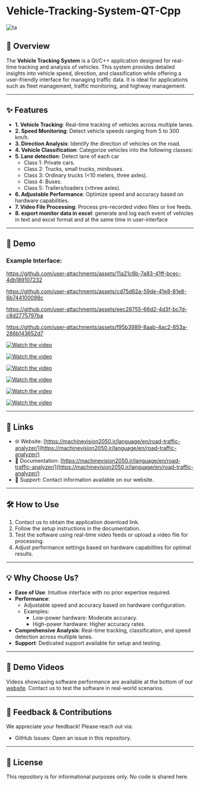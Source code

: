# Vehicle-Tracking-System-QT-Cpp

![ta](https://github.com/user-attachments/assets/a43dcfee-9b4b-4d24-9535-474c6e798d53)


## 🚀 Overview

The **Vehicle Tracking System** is a Qt/C++ application designed for real-time tracking and analysis of vehicles. This system provides detailed insights into vehicle speed, direction, and classification while offering a user-friendly interface for managing traffic data. It is ideal for applications such as fleet management, traffic monitoring, and highway management.

---

## ✨ Features

- **1. Vehicle Tracking**: Real-time tracking of vehicles across multiple lanes.
- **2. Speed Monitoring**: Detect vehicle speeds ranging from 5 to 300 km/h.
- **3. Direction Analysis**: Identify the direction of vehicles on the road.
- **4. Vehicle Classification**: Categorize vehicles into the following classes:
- **5. Lane detection**: Detect lane of each car 
  - Class 1: Private cars.
  - Class 2: Trucks, small trucks, minibuses.
  - Class 3: Ordinary trucks (<10 meters, three axles).
  - Class 4: Buses.
  - Class 5: Trailers/loaders (>three axles).
- **6. Adjustable Performance**: Optimize speed and accuracy based on hardware capabilities.
- **7. Video File Processing**: Process pre-recorded video files or live feeds.
- **8. export monitor data in excel**: generate and log each event of vehicles in text and excel format and at the same time in user-interface 

---

## 📸 Demo

### Example Interface:
  

https://github.com/user-attachments/assets/11a21c6b-7a83-41ff-bcec-4db189107232

https://github.com/user-attachments/assets/cd75d62a-59de-41e8-81e8-6b744100098c

https://github.com/user-attachments/assets/eec28755-66d2-4d3f-bc7d-c8d2775797ba

https://github.com/user-attachments/assets/f95b3989-8aab-4ac2-853a-286b143652d7

[![Watch the video](https://img.youtube.com/vi/my3LDq7YIwI/0.jpg)](https://youtu.be/my3LDq7YIwI)

[![Watch the video](https://img.youtube.com/vi/mx2a9KpPf7c/0.jpg)](https://youtu.be/mx2a9KpPf7c)

[![Watch the video](https://img.youtube.com/vi/BS3d6uVeY_g/0.jpg)](https://youtu.be/BS3d6uVeY_g)

[![Watch the video](https://img.youtube.com/vi/y1l9_EhEwtg/0.jpg)](https://youtu.be/y1l9_EhEwtg)

[![Watch the video](https://img.youtube.com/vi/BLI7BlwLdGw/0.jpg)](https://youtu.be/BLI7BlwLdGw)

[![Watch the video](https://img.youtube.com/vi/itvJUXSjTO0/0.jpg)](https://youtu.be/itvJUXSjTO0)

---

## 🔗 Links

- 🌐 Website: [https://machinevision2050.ir/language/en/road-traffic-analyzer/](https://machinevision2050.ir/language/en/road-traffic-analyzer/)
- 📖 Documentation: [https://machinevision2050.ir/language/en/road-traffic-analyzer/](https://machinevision2050.ir/language/en/road-traffic-analyzer/)
- 💬 Support: Contact information available on our website.

---

## 🛠️ How to Use

1. Contact us to obtain the application download link.
2. Follow the setup instructions in the documentation.
3. Test the software using real-time video feeds or upload a video file for processing.
4. Adjust performance settings based on hardware capabilities for optimal results.

---

## 💡 Why Choose Us?

- **Ease of Use**: Intuitive interface with no prior expertise required.
- **Performance**:
  - Adjustable speed and accuracy based on hardware configuration.
  - Examples:
    - Low-power hardware: Moderate accuracy.
    - High-power hardware: Higher accuracy rates.
- **Comprehensive Analysis**: Real-time tracking, classification, and speed detection across multiple lanes.
- **Support**: Dedicated support available for setup and testing.

---

## 🎥 Demo Videos

Videos showcasing software performance are available at the bottom of our [website](https://machinevision2050.ir/language/en/road-traffic-analyzer/). Contact us to test the software in real-world scenarios.

---

## 📣 Feedback & Contributions

We appreciate your feedback! Please reach out via:
- GitHub Issues: Open an issue in this repository.

---

## 📜 License

This repository is for informational purposes only. No code is shared here.
